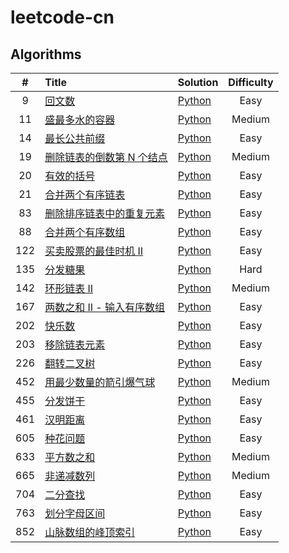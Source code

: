 # leetcode-cn

## Algorithms

|   #   | Title                                                                                                  | Solution                                                                                | Difficulty |
| :---: | :----------------------------------------------------------------------------------------------------- | :-------------------------------------------------------------------------------------- | :--------: |
|   9   | [回文数](https://leetcode-cn.com/problems/palindrome-number/)                                          | [Python](Solutions/Algorithms/Python/Difficulty/Easy/9.回文数.py)                       |    Easy    |
|  11   | [盛最多水的容器](https://leetcode-cn.com/problems/container-with-most-water/)                          | [Python](Solutions/Algorithms/Python/Difficulty/Medium/11.盛最多水的容器.py)            |   Medium   |
|  14   | [最长公共前缀](https://leetcode-cn.com/problems/longest-common-prefix/)                                | [Python](Solutions/Algorithms/Python/Difficulty/Easy/14.最长公共前缀.py)                |    Easy    |
|  19   | [删除链表的倒数第 N 个结点](https://leetcode-cn.com/problems/remove-nth-node-from-end-of-list/)        | [Python](Solutions/Algorithms/Python/Difficulty/Medium/19.删除链表的倒数第-n-个结点.py) |   Medium   |
|  20   | [有效的括号](https://leetcode-cn.com/problems/valid-parentheses/)                                      | [Python](Solutions/Algorithms/Python/Difficulty/Easy/20.有效的括号.py)                  |    Easy    |
|  21   | [合并两个有序链表](https://leetcode-cn.com/problems/merge-two-sorted-lists/)                           | [Python](Solutions/Algorithms/Python/Difficulty/Easy/21.合并两个有序链表.py)            |    Easy    |
|  83   | [删除排序链表中的重复元素](https://leetcode-cn.com/problems/remove-duplicates-from-sorted-list/)       | [Python](Solutions/Algorithms/Python/Difficulty/Easy/83.删除排序链表中的重复元素.py)    |    Easy    |
|  88   | [合并两个有序数组](https://leetcode-cn.com/problems/merge-sorted-array/)                               | [Python](Solutions/Algorithms/Python/Difficulty/Easy/88.合并两个有序数组.py)            |    Easy    |
|  122  | [买卖股票的最佳时机 II](https://leetcode-cn.com/problems/best-time-to-buy-and-sell-stock-ii/)          | [Python](Solutions/Algorithms/Python/Difficulty/Easy/122.买卖股票的最佳时机-ii.py)      |    Easy    |
|  135  | [分发糖果](https://leetcode-cn.com/problems/candy/)                                                    | [Python](Solutions/Algorithms/Python/Difficulty/Hard/135.分发糖果.py)                   |    Hard    |
|  142  | [环形链表 II](https://leetcode-cn.com/problems/linked-list-cycle-ii/)                                  | [Python](Solutions/Algorithms/Python/Difficulty/Medium/142.环形链表-ii.py)              |   Medium   |
|  167  | [两数之和 II - 输入有序数组](https://leetcode-cn.com/problems/two-sum-ii-input-array-is-sorted/)       | [Python](Solutions/Algorithms/Python/Difficulty/easy/167.两数之和-ii-输入有序数组.py)   |    Easy    |
|  202  | [快乐数](https://leetcode-cn.com/problems/happy-number/)                                               | [Python](Solutions/Algorithms/Python/Difficulty/Easy/202.快乐数.py)                     |    Easy    |
|  203  | [移除链表元素](https://leetcode-cn.com/problems/remove-linked-list-elements/)                          | [Python](Solutions/Algorithms/Python/Difficulty/Easy/203.移除链表元素.py)               |    Easy    |
|  226  | [翻转二叉树](https://leetcode-cn.com/problems/invert-binary-tree/)                                     | [Python](Solutions/Algorithms/Python/Difficulty/Easy/226.翻转二叉树.py)                 |    Easy    |
|  452  | [用最少数量的箭引爆气球](https://leetcode-cn.com/problems/minimum-number-of-arrows-to-burst-balloons/) | [Python](Solutions/Algorithms/Python/Difficulty/Medium/452.用最少数量的箭引爆气球.py)   |   Medium   |
|  455  | [分发饼干](https://leetcode-cn.com/problems/assign-cookies/)                                           | [Python](Solutions/Algorithms/Python/Difficulty/Easy/455.分发饼干.py)                   |    Easy    |
|  461  | [汉明距离](https://leetcode-cn.com/problems/hamming-distance/)                                         | [Python](Solutions/Algorithms/Python/Difficulty/Easy/461.汉明距离.py)                   |    Easy    |
|  605  | [种花问题](https://leetcode-cn.com/problems/can-place-flowers/)                                        | [Python](Solutions/Algorithms/Python/Difficulty/Easy/605.种花问题.py)                   |    Easy    |
|  633  | [平方数之和](https://leetcode-cn.com/problems/sum-of-square-numbers/)                                  | [Python](Solutions/Algorithms/Python/Difficulty/Medium/633.平方数之和.py)               |   Medium   |
|  665  | [非递减数列](https://leetcode-cn.com/problems/non-decreasing-array/)                                   | [Python](Solutions/Algorithms/Python/Difficulty/Medium/665.非递减数列.py)               |   Medium   |
|  704  | [二分查找](https://leetcode-cn.com/problems/binary-search/)                                            | [Python](Solutions/Algorithms/Python/Difficulty/Easy/704.二分查找.py)                   |    Easy    |
|  763  | [划分字母区间](https://leetcode-cn.com/problems/partition-labels/)                                     | [Python](Solutions/Algorithms/Python/Difficulty/Medium/763.划分字母区间.py)             |    Easy    |
|  852  | [山脉数组的峰顶索引](https://leetcode-cn.com/problems/peak-index-in-a-mountain-array/)                 | [Python](Solutions/Algorithms/Python/Difficulty/Easy/852.山脉数组的峰顶索引.py)         |    Easy    |
